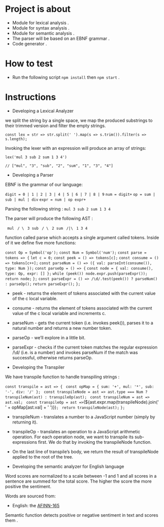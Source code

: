 # Project is about

- Module for lexical analysis .
- Module for syntax analysis .
- Module for semantic analysis .
- The parser will be based on an EBNF grammar .
- Code generator .

# How to test

- Run the following script `npm install` then `npm start` .

# Instructions

- Developing a Lexical Analyzer

we split the string by a single space, we map the produced substrings to their trimmed version and filter the empty strings.

`const lex = str => str.split(' ').map(s => s.trim()).filter(s => s.length);`

Invoking the lexer with an expression will produce an array of strings:

`lex('mul 3 sub 2 sum 1 3 4')`

`// ["mul", "3", "sub", "2", "sum", "1", "3", "4"]`

- Developing a Parser

EBNF is the grammar of our language:

`digit = 0 | 1 | 2 | 3 | 4 | 5 | 6 | 7 | 8 | 9`
`num = digit+`
`op = sum | sub | mul | div`
`expr = num | op expr+`

Parsing the following string :
`mul 3 sub 2 sum 1 3 4`

The parser will produce the following AST :

` mul`
` / \`
` 3 sub`
` / \`
` 2 sum`
` /|\`
` 1 3 4`

function called parse which accepts a single argument called tokens. Inside of it we define five more functions:

`const Op = Symbol('op');`
`const Num = Symbol('num');`
`const parse = tokens => {`
`let c = 0;`
`const peek = () => tokens[c];`
`const consume = () => tokens[c++];`
`const parseNum = () => ({ val: parseInt(consume()), type: Num });`
`const parseOp = () => {`
`const node = { val: consume(), type: Op, expr: [] };`
`while (peek()) node.expr.push(parseExpr());`
`return node;`
`};`
`const parseExpr = () => /\d/.test(peek()) ? parseNum() : parseOp();`
`return parseExpr();`
`};`

- peek - returns the element of tokens associated with the current value of the c local variable.
- consume - returns the element of tokens associated with the current value of the c local variable and increments c.
- parseNum - gets the current token (i.e. invokes peek()), parses it to a natural number and returns a new number token.
- parseOp - we’ll explore in a little bit.
- parseExpr - checks if the current token matches the regular expression /\d/ (i.e. is a number) and invokes parseNum if the match was successful, otherwise returns parseOp.

- Developing the Transpiler

We have transpile function to handle transpiling strings :

`const transpile = ast => {`
` const opMap = { sum: '+', mul: '*', sub: '-', div: '/' };`
` const transpileNode = ast => ast.type === Num ? transpileNum(ast) : transpileOp(ast);`
` const transpileNum = ast => ast.val;`
` const transpileOp = ast =>`(${ast.expr.map(transpileNode).join(' ' + opMap[ast.val] + ' ')})`;`
` return transpileNode(ast);`
`};`

- transpileNum - translates a number to a JavaScript number (simply by returning it).
- transpileOp - translates an operation to a JavaScript arithmetic operation. For each operation node, we want to transpile its sub-expressions first. We do that by invoking the transpileNode function.
- On the last line of transpile’s body, we return the result of transpileNode applied to the root of the tree.

- Developing the semantic analyzer for English language

Word scores are normalized to a scale between -1 and 1 and all scores in a sentence are summed for the total score. The higher the score the more positive the sentiment.

Words are sourced from:

- English: the [AFINN-165](http://www2.imm.dtu.dk/pubdb/views/publication_details.php?id=6010)

Semantic function detects positive or negative sentiment in text and scores them .
